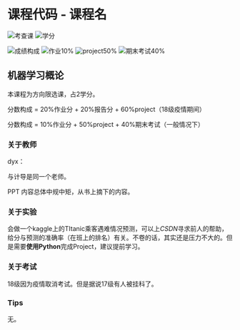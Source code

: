 # 课程代码 - 课程名

<!--
1. 通过 [Shields.io](https://shields.io/) 生成如下的徽章，标注课程的基本信息。
2. 请根据课程的具体内容增删仓库的子文件夹。子文件夹建议使用小写英文，如果需要附加说明，则添加 README.md。注意，添加 README 后 .gitkeep 文件仍需保留。
3. 关于课程的描述可以不止以下几个方面，酌情增删。
4. hoa.moe 生成本课程对应页面后，请将页面链接复制到 GitHub 仓库的 About/Website 中。
5. 可以在 GitHub 页面的 About/Topics 中为课程添加话题名称。
-->

![考查课](https://img.shields.io/badge/%E8%80%83%E6%9F%A5%E8%AF%BE-green)
![学分](https://img.shields.io/badge/%E5%AD%A6%E5%88%86-4-moccasin)

![成绩构成](https://img.shields.io/badge/%E6%88%90%E7%BB%A9%E6%9E%84%E6%88%90-gold)
![作业10%](https://img.shields.io/badge/%E4%BD%9C%E4%B8%9A-10%25-wheat)
![project50%](https://img.shields.io/badge/project-50%25-wheat)
![期末考试40%](https://img.shields.io/badge/%E6%9C%9F%E6%9C%AB%E8%80%83%E8%AF%95-40%25-wheat)


## 机器学习概论

本课程为方向限选课，占2学分。

分数构成 = 20%作业分 + 20%报告分 + 60%project（18级疫情期间）

分数构成 = 10%作业分 + 50%project + 40%期末考试（一般情况下）

### 关于教师

dyx：

与计导是同一个老师。

PPT 内容总体中规中矩，从书上摘下的内容。

### 关于实验

会做一个kaggle上的TItanic乘客遇难情况预测，可以上*CSDN*寻求前人的帮助，给分与预测的准确率（在班上的排名）有关。不卷的话，其实还是压力不大的。但是需要**使用Python**完成Project，建议提前学习。

### 关于考试

18级因为疫情取消考试。但是据说17级有人被挂科了。

### Tips

无。
